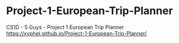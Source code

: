 # Project-1-European-Trip-Planner
CS1D - 5 Guys - Project 1 European Trip Planner
https://xyphel.github.io/Project-1-European-Trip-Planner/
